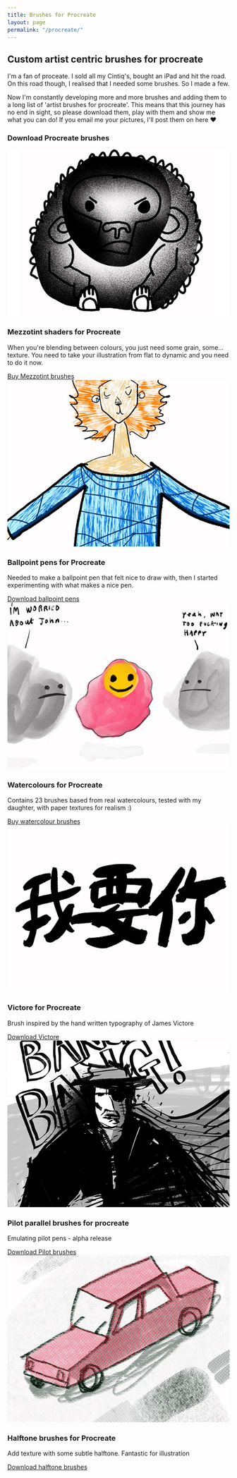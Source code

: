 ```yaml
---
title: Brushes for Procreate
layout: page
permalink: "/procreate/"
---
```


## Custom artist centric brushes for procreate

I'm a fan of proceate. I sold all my Cintiq's, bought an iPad and hit the road.
On this road though, I realised that I needed some brushes. So I made a few.

Now I'm constantly developing more and more brushes and adding them to a long list of 'artist brushes for procreate'.
This means that this journey has no end in sight, so please download them, play with them and show me what you can do!
If you email me your pictures, I'll post them on here ❤️

### Download Procreate brushes

<div class="brushes">

  <!-- Mezzotint -->
  <div class="download-me-brush">
    <img src="/assets/imgs/brush-mezzo.jpg" />
    <h3>Mezzotint shaders for Procreate</h3>
    <p>When you're blending between colours, you just need some grain, some... texture. You need to take your illustration from flat to dynamic and you need to do it now.</p>
    <a class="gumroad-button" href="https://gum.co/pwhgY?wanted=true" target="_blank">Buy Mezzotint brushes</a>
  </div>

  <!-- Ballpoint -->
  <div class="download-me-brush">
    <img src="/assets/imgs/brush-ballpoint.jpg" />
    <h3>Ballpoint pens for Procreate</h3>
    <p>Needed to make a ballpoint pen that felt nice to draw with, then I started experimenting with what makes a nice pen. </p>
    <a class="gumroad-button" href="https://gum.co/dECwE?wanted=true" target="_blank">Download ballpoint pens</a>
  </div>

  <!-- Watercolours -->
  <div class="download-me-brush">
    <img src="/assets/imgs/brush-water.jpg" />
    <h3>Watercolours for Procreate</h3>
    <p>Contains 23 brushes based from real watercolours, tested with my daughter, with paper textures for realism :)</p>
    <a class="gumroad-button" href="https://gum.co/GgLec?wanted=true" target="_blank">Buy watercolour brushes</a>
  </div>

  <!-- Victore -->
  <div class="download-me-brush">
    <img src="/assets/imgs/brush-victore.jpg" />
    <h3>Victore for Procreate</h3>
    <p>Brush inspired by the hand written typography of James Victore</p>
    <a class="gumroad-button" href="https://gum.co/hkEH?wanted=true" target="_blank">Download Victore</a>
  </div>

  <!-- Pilot -->
  <div class="download-me-brush">
    <img src="/assets/imgs/brush-pilot.jpg" />
    <h3>Pilot parallel brushes for procreate</h3>
    <p>Emulating pilot pens - alpha release</p>
    <a class="gumroad-button" href="https://gum.co/IDAsd?wanted=true" target="_blank">Download Pilot brushes</a>
  </div>

  <!-- Halftone -->
  <div class="download-me-brush">
    <img src="/assets/imgs/brush-halftone.jpg" />
    <h3>Halftone brushes for Procreate</h3>
    <p>Add texture with some subtle halftone. Fantastic for illustration</p>
    <a class="gumroad-button" href="https://gum.co/PSOoy?wanted=true" target="_blank">Download halftone brushes</a>
  </div>

</div>


<br data-thought="lazy-way-to-push-down-the-footer" />
<br data-thought="but-who-gives-a-fuck" />

<!-- Enable that sell button thing. -->
<script src="https://gumroad.com/js/gumroad.js"></script>

